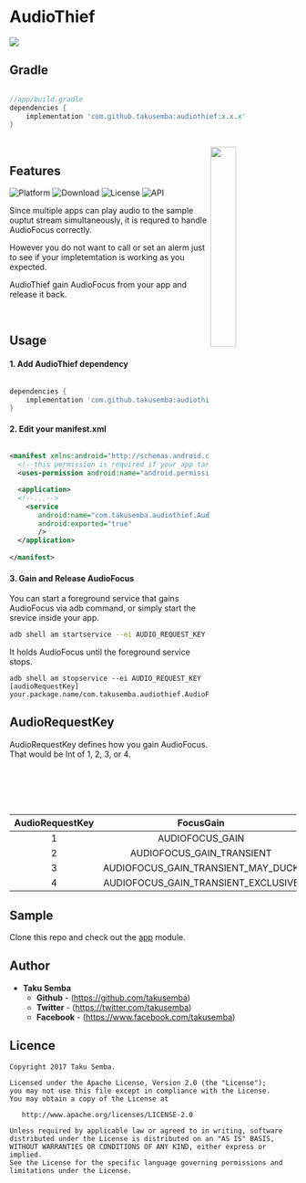 # AudioThief

<img src="https://github.com/TakuSemba/AudioThief/blob/master/arts/logo.png">

## Gradle

```groovy

//app/build.gradle
dependencies {
    implementation 'com.github.takusemba:audiothief:x.x.x'
}
```

<br/>

<img src="https://github.com/TakuSemba/AudioThief/blob/master/arts/sample.gif" align="right" width="30%">

## Features
![Platform](http://img.shields.io/badge/platform-android-green.svg?style=flat)
![Download](https://api.bintray.com/packages/takusemba/maven/audiothief/images/download.svg)
![License](https://img.shields.io/badge/License-Apache%202.0-blue.svg)
![API](https://img.shields.io/badge/API-19%2B-brightgreen.svg?style=flat)

Since multiple apps can play audio to the sample ouptut stream simultaneously, it is requred to handle AudioFocus correctly.

However you do not want to call or set an alerm just to see if your impletemtation is working as you expected. 

AudioThief gain AudioFocus from your app and release it back.

<br/>

## Usage

#### 1. Add AudioThief dependency

```groovy

dependencies {
    implementation 'com.github.takusemba:audiothief:x.x.x'
}

```

#### 2. Edit your manifest.xml

```xml

<manifest xmlns:android="http://schemas.android.com/apk/res/android">
  <!--this permission is required if your app targets Android 9.0 (API level 28)-->
  <uses-permission android:name="android.permission.FOREGROUND_SERVICE"/>

  <application>
  <!--...-->
    <service
       android:name="com.takusemba.audiothief.AudioFocusGainService"
       android:exported="true"
       />
  </application>
       
</manifest>

```

#### 3. Gain and Release AudioFocus

You can start a foreground service that gains AudioFocus via adb command, or simply start the srevice inside your app.

```bash
adb shell am startservice --ei AUDIO_REQUEST_KEY [audioRequestKey] your.package.name/com.takusemba.audiothief.AudioFocusGainService
```

It holds AudioFocus until the foreground service stops.

```
adb shell am stopservice --ei AUDIO_REQUEST_KEY [audioRequestKey] your.package.name/com.takusemba.audiothief.AudioFocusGainService
```

## AudioRequestKey

AudioRequestKey defines how you gain AudioFocus. That would be Int of 1, 2, 3, or 4.

|  AudioRequestKey  |  FocusGain  |  Usage  |  Content Type  |
| :---: | :---: | :---: | :---: |
|  1  |  AUDIOFOCUS_GAIN  |  USAGE_MEDIA  |  CONTENT_TYPE_MOVIE  |
|  2  |  AUDIOFOCUS_GAIN_TRANSIENT  |  USAGE_ALARM  |  CONTENT_TYPE_SONIFICATION  |
|  3  |  AUDIOFOCUS_GAIN_TRANSIENT_MAY_DUCK  |  USAGE_NOTIFICATION  |  CONTENT_TYPE_SONIFICATION  |
|  4  |  AUDIOFOCUS_GAIN_TRANSIENT_EXCLUSIVE  |  USAGE_ALARM  |  CONTENT_TYPE_SONIFICATION  |


## Sample
Clone this repo and check out the [app](https://github.com/TakuSemba/AudioThief/tree/master/app) module.

## Author

* **Taku Semba**
    * **Github** - (https://github.com/takusemba)
    * **Twitter** - (https://twitter.com/takusemba)
    * **Facebook** - (https://www.facebook.com/takusemba)

## Licence
```
Copyright 2017 Taku Semba.

Licensed under the Apache License, Version 2.0 (the "License");
you may not use this file except in compliance with the License.
You may obtain a copy of the License at

   http://www.apache.org/licenses/LICENSE-2.0

Unless required by applicable law or agreed to in writing, software
distributed under the License is distributed on an "AS IS" BASIS,
WITHOUT WARRANTIES OR CONDITIONS OF ANY KIND, either express or implied.
See the License for the specific language governing permissions and
limitations under the License.
```


